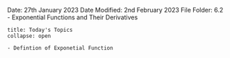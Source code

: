 Date: 27th January 2023
Date Modified: 2nd February 2023
File Folder: 6.2 - Exponential Functions and Their Derivatives

```ad-abstract
title: Today's Topics
collapse: open

- Defintion of Exponetial Function

```




